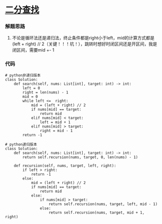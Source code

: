 # [二分查找](https://leetcode-cn.com/problems/binary-search/)

### 解题思路
1. 不论是循环法还是递归法，终止条件都是right小于left，mid的计算方式都是(left + right) // 2（关键！！！坑！），跳转时想好时闭区间还是开区间，我是闭区间，需要mid +- 1

### 代码

```python3 []
# python非递归版本
class Solution:
    def search(self, nums: List[int], target: int) -> int:
        left = 0
        right = len(nums) - 1
        mid = 0
        while left <=  right:
            mid = (left + right) // 2
            if nums[mid] == target:
                return mid
            elif nums[mid] < target:
                left = mid + 1
            elif nums[mid] > target:
                right = mid - 1
        return -1
```

```python3 []
# python递归版本
class Solution:
    def search(self, nums: List[int], target: int) -> int:
        return self.recursion(nums, target, 0, len(nums) - 1)
    
    def recursion(self, nums, target, left, right):
        if left > right:
            return -1
        else:
            mid = (left + right) // 2
            if nums[mid] == target:
                return mid
            else:
                if nums[mid] > target:
                    return self.recursion(nums, target, left, mid - 1)
                else:
                    return self.recursion(nums, target, mid + 1, right)
```
